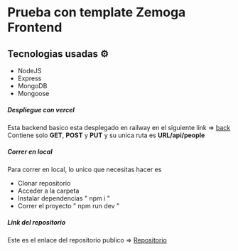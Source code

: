 # Prueba con template Zemoga Frontend

## Tecnologias usadas ⚙️

- NodeJS
- Express
- MongoDB
- Mongoose

##### Despliegue con vercel

Esta backend basico esta desplegado en railway en el siguiente link => [back](https://backend-thumbsrule-production.up.railway.app/)
Contiene solo **GET**, **POST** y **PUT**
y su unica ruta es **URL/api/people**

##### Correr en local

Para correr en local, lo unico que necesitas hacer es

- Clonar repositorio
- Acceder a la carpeta
- Instalar dependencias " npm i "
- Correr el proyecto " npm run dev "

##### Link del repositorio

Este es el enlace del repositorio publico => [Repositorio](https://github.com/th3DarkGhost/backend-thumbsRule)
